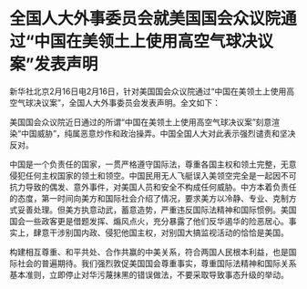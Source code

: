 # 全国人大外事委员会就美国国会众议院通过“中国在美领土上使用高空气球决议案”发表声明

新华社北京2月16日电2月16日，针对美国国会众议院通过“中国在美领土上使用高空气球决议案”，全国人大外事委员会发表声明。全文如下：

美国国会众议院近日通过的所谓“中国在美领土上使用高空气球决议案”刻意渲染“中国威胁”，纯属恶意炒作和政治操弄。中国全国人大对此表示强烈谴责和坚决反对。

中国是一个负责任的国家，一贯严格遵守国际法，尊重各国主权和领土完整，无意侵犯任何主权国家的领土和领空。中国民用无人飞艇误入美领空完全是一起因不可抗力导致的偶发、意外事件，对美国人员和安全不构成任何威胁。中方本着负责任的态度，第一时间向美方和国际社会介绍了情况，要求美方以冷静、专业、克制方式妥善处理。但美方执意动武，蓄意造势，严重违反国际法精神和国际惯例。美国国会一些政客更是借题发挥、煽风点火，充分暴露了他们反华遏华的险恶居心。事实上，肆意干涉别国内政、侵犯他国主权，对别国大搞监视活动的恰恰是美国。

构建相互尊重、和平共处、合作共赢的中美关系，符合两国人民根本利益，也是国际社会的普遍期待。我们强烈敦促美国国会尊重事实，尊重国际法精神和国际关系基本准则，立即停止对华污蔑抹黑的错误做法，不要采取导致事态升级的举动。


